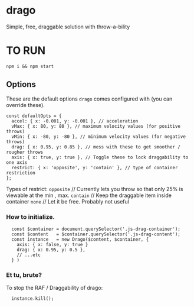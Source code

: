 # drago
Simple, free, draggable solution with throw-a-bility

# TO RUN

`npm i && npm start`

## Options
These are the default options `drago` comes configured with (you can override these).
```
const defaultOpts = {
  accel: { x: -0.001, y: -0.001 }, // acceleration
  vMax: { x: 80, y: 80 }, // maximum velocity values (for positive throws)
  vMin: { x: -80, y: -80 }, // minimum velocity values (for negative throws)
  drag: { x: 0.95, y: 0.85 }, // mess with these to get smoother / rougher throws
  axis: { x: true, y: true }, // Toggle these to lock draggability to one axis
  restrict: { x: 'opposite', y: 'contain' }, // type of container restriction
};
```
Types of restrict:
`opposite` // Currently lets you throw so that only 25% is viewable at the min , max.
`contain` // Keep the draggable item inside container
`none` // Let it be free. Probably not useful

### How to initialize.

```
  const $container = document.querySelector('.js-drag-container');
  const $content   = $container.querySelector('.js-drag-content');
  const instance   = new Drago($content, $container, {
    axis: { x: false, y: true }
    drag: { x: 0.95, y: 0.5 },
    // ...etc
  } )
```

### Et tu, brute?
To stop the RAF / Draggability of drago:

```
  instance.kill();
```
